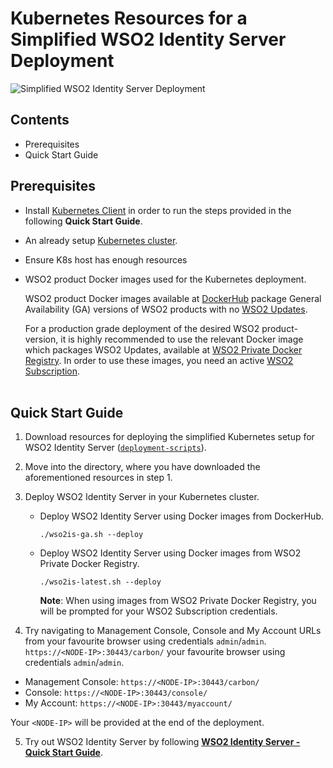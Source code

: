 # Kubernetes Resources for a Simplified WSO2 Identity Server Deployment

![Simplified WSO2 Identity Server Deployment](wso2is-simplified.png)

## Contents

* Prerequisites
* Quick Start Guide

## Prerequisites

* Install [Kubernetes  Client](https://kubernetes.io/docs/tasks/tools/install-kubectl/) in order to run the steps
  provided in the following **Quick Start Guide**.

* An already setup [Kubernetes cluster](https://kubernetes.io/docs/setup).

* Ensure K8s host has enough resources

* WSO2 product Docker images used for the Kubernetes deployment.
  
  WSO2 product Docker images available at [DockerHub](https://hub.docker.com/u/wso2/) package General Availability (GA)
  versions of WSO2 products with no [WSO2 Updates](https://wso2.com/updates).

  For a production grade deployment of the desired WSO2 product-version, it is highly recommended to use the relevant
  Docker image which packages WSO2 Updates, available at [WSO2 Private Docker Registry](https://docker.wso2.com/). In order
  to use these images, you need an active [WSO2 Subscription](https://wso2.com/subscription).
  <br><br>

## Quick Start Guide

1. Download resources for deploying the simplified Kubernetes setup for WSO2 Identity Server ([`deployment-scripts`](deployment-scripts)).

2. Move into the directory, where you have downloaded the aforementioned resources in step 1.

3. Deploy WSO2 Identity Server in your Kubernetes cluster.

    * Deploy WSO2 Identity Server using Docker images from DockerHub.
    
        ```
        ./wso2is-ga.sh --deploy
        ```
    
    * Deploy WSO2 Identity Server using Docker images from WSO2 Private Docker Registry.
    
        ```
        ./wso2is-latest.sh --deploy
        ```
      **Note**: When using images from WSO2 Private Docker Registry, you will be prompted for your WSO2 Subscription credentials.

4. Try navigating to Management Console, Console and My Account URLs from your favourite browser using credentials `admin`/`admin`.
`https://<NODE-IP>:30443/carbon/` your favourite browser using credentials `admin`/`admin`.


  * Management Console: `https://<NODE-IP>:30443/carbon/`
  * Console: `https://<NODE-IP>:30443/console/`
  * My Account: `https://<NODE-IP>:30443/myaccount/`
  
  Your `<NODE-IP>` will be provided at the end of the deployment.

5. Try out WSO2 Identity Server by following **[WSO2 Identity Server - Quick Start Guide](https://is.docs.wso2.com/en/5.11.0/get-started/quick-start-guide/)**.
